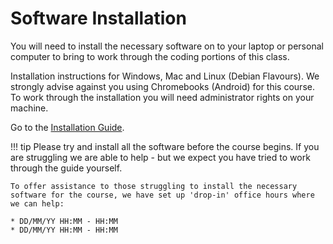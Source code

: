 # Software Installation

You will need to install the necessary software on to your laptop or personal computer to bring to work through the coding portions of this class.

Installation instructions for Windows, Mac and Linux (Debian Flavours).
We strongly advise against you using Chromebooks (Android) for this course.
To work through the installation you will need administrator rights on your machine.

Go to the [Installation Guide](https://tisem-digital-marketing.github.io/smwa-installation-guide/).

!!! tip
    Please try and install all the software before the course begins.
    If you are struggling we are able to help - but we expect you have tried to work through the guide yourself.

    To offer assistance to those struggling to install the necessary software for the course, we have set up 'drop-in' office hours where we can help:

    * DD/MM/YY HH:MM - HH:MM
    * DD/MM/YY HH:MM - HH:MM
